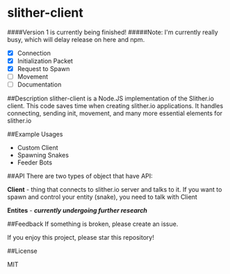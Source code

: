 # slither-client

####Version 1 is currently being finished!
#####Note: I'm currently really busy, which will delay release on here and npm. 
- [x] Connection
- [x] Initialization Packet
- [x] Request to Spawn
- [ ] Movement
- [ ] Documentation

##Description
slither-client is a Node.JS implementation of the Slither.io client.  This code saves time when creating slither.io applications. It handles connecting, sending init, movement, and many more essential elements for slither.io

##Example Usages
- Custom Client
- Spawning Snakes
- Feeder Bots

##API
There are two types of object that have API:

**Client** - thing that connects to slither.io server and talks to it. If you want to spawn and control your entity (snake), you need to talk with Client

**Entites** - **_currently undergoing further research_**

##Feedback
If something is broken, please create an issue.

If you enjoy this project, please star this repository!


##License

MIT
